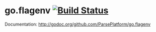go.flagenv [![Build Status](https://secure.travis-ci.org/ParsePlatform/go.flagenv.png)](http://travis-ci.org/ParsePlatform/go.flagenv)
==========

Documentation: http://godoc.org/github.com/ParsePlatform/go.flagenv
